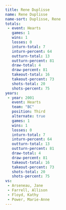 ```yaml
---
title: Rene Duplisse
name: Rene Duplisse
name-sort: Duplisse, Rene
totals:
 - event: Hearts
   games: 1
   wins: 1
   losses: 0
   inturn-total: 7
   inturn-percent: 64
   outturn-total: 13
   outturn-percent: 81
   draw-total: 4
   draw-percent: 81
   takeout-total: 16
   takeout-percent: 73
   shots-total: 20
   shots-percent: 75
years:
 - year: 2001
   event: Hearts
   team: "BC"
   position: Third
   alternate: true
   games: 1
   wins: 1
   losses: 0
   inturn-total: 7
   inturn-percent: 64
   outturn-total: 13
   outturn-percent: 81
   draw-total: 4
   draw-percent: 81
   takeout-total: 16
   takeout-percent: 73
   shots-total: 20
   shots-percent: 75
vs:
 - Arseneau, Jane
 - Farrell, Allison
 - Floyd, Kathy
 - Power, Marie-Anne
---
```

